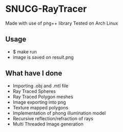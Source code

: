 # SNUCG-RayTracer

Made with use of png++ library
Tested on Arch Linux

## Usage
- $ make run
- image is saved on result.png

## What have I done
- Importing .obj and .mtl file 
- Ray Traced Spheres
- Ray Traced Polygon meshes
- Image exporting into png
- Texture mapped polygons
- Implementation of phong illumination model
- Recursive reflection/refraction of rays
- Multi Threaded Image generation